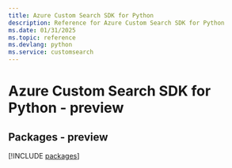 ```yaml
---
title: Azure Custom Search SDK for Python
description: Reference for Azure Custom Search SDK for Python
ms.date: 01/31/2025
ms.topic: reference
ms.devlang: python
ms.service: customsearch
---
```

# Azure Custom Search SDK for Python - preview
## Packages - preview
[!INCLUDE [packages](custom-search-index.md)]